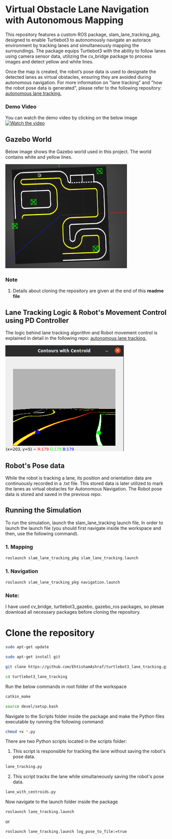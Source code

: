 # Virtual Obstacle Lane Navigation with Autonomous Mapping
This repository features a custom ROS package, slam_lane_tracking_pkg, designed to enable Turtlebot3 to autonomously navigate an autorace environment by tracking lanes and simultaneously mapping the surroundings. The package equips Turtlebot3 with the ability to follow lanes using camera sensor data, utilizing the cv_bridge package to process images and detect yellow and white lines.

Once the map is created, the robot’s pose data is used to designate the detected lanes as virtual obstacles, ensuring they are avoided during autonomous navigation. 
For more information on "lane tracking" and "how the robot pose data is generated", please refer to the following repository: [autonomous lane tracking.](https://github.com/EhtishamAshraf/virtual_obstacle_lane_navigation.git)


### Demo Video
You can watch the demo video by clicking on the below image
[![Watch the video]()](https://youtu.be/AojJgdawQTQ)

## Gazebo World
Below image shows the Gazebo world used in this project. The world contains white and yellow lines.

![Gazebo World](https://github.com/EhtishamAshraf/Ros_Lane_Tracking/blob/main/src/lane_tracking_pkg/Images/autorace_world.png)

### Note 
1.  Details about cloning the repository are given at the end of this **readme file**

## Lane Tracking Logic & Robot's Movement Control using PD Controller
The logic behind lane tracking algorithm and Robot movement control is explained in detail in the following repo: [autonomous lane tracking.](https://github.com/EhtishamAshraf/virtual_obstacle_lane_navigation.git)

![Cmera Output](https://github.com/EhtishamAshraf/Ros_Lane_Tracking/blob/main/src/lane_tracking_pkg/Images/camera_output.png)

## Robot's Pose data
While the robot is tracking a lane, its position and orientation data are continuously recorded in a .txt file. This stored data is later utilized to mark the lanes as virtual obstacles for Autonomous Navigation. The Robot pose data is stored and saved in the previous repo.

## Running the Simulation
To run the simulation, launch the slam_lane_tracking launch file, In order to launch the launch file (you should first navigate inside the workspace and then, use the following command).
### 1. Mapping
```bash
roslaunch slam_lane_tracking_pkg slam_lane_tracking.launch
```
### 1. Navigation
```bash
roslaunch slam_lane_tracking_pkg navigation.launch
```

### Note: 
I have used cv_bridge, turtlebot3_gazebo, gazebo_ros packages, so plesae download all necessary packages before cloning the repository.

# Clone the repository
```bash
sudo apt-get update
```
```bash
sudo apt-get install git
```
```bash
git clone https://github.com/EhtishamAshraf/turtlebot3_lane_tracking.git
```
```bash
cd turtlebot3_lane_tracking
```
Run the below commands in root folder of the workspace
```bash
catkin_make 
```
```bash
source devel/setup.bash 
```
Navigate to the Scripts folder inside the package and make the Python files executable by running the following command:
```bash
chmod +x *.py
```
There are two Python scripts located in the scripts folder:
1. This script is responsible for tracking the lane without saving the robot's pose data.
```bash
lane_tracking.py
```
2. This script tracks the lane while simultaneously saving the robot's pose data.
```bash
lane_with_centroids.py
```

Now navigate to the launch folder inside the package
```bash
roslaunch lane_tracking.launch
```
or

```bash
roslaunch lane_tracking.launch log_pose_to_file:=true
```
